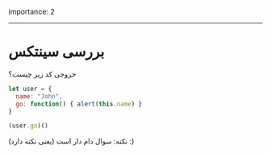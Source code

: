 importance: 2

---

# بررسی سینتکس

خروجی کد زیر چیست؟


```js no-beautify
let user = {
  name: "John",
  go: function() { alert(this.name) }
}

(user.go)()
```

نکته: سوال دام دار است (یعنی نکته دارد) :)
